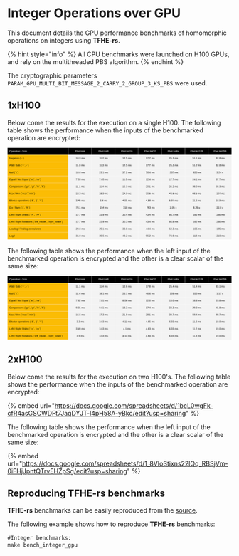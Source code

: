 # Integer Operations over GPU

This document details the GPU performance benchmarks of homomorphic operations on integers using **TFHE-rs**.

{% hint style="info" %}
All CPU benchmarks were launched on H100 GPUs, and rely on the multithreaded PBS algorithm.
{% endhint %}

The cryptographic parameters `PARAM_GPU_MULTI_BIT_MESSAGE_2_CARRY_2_GROUP_3_KS_PBS` were used.

## 1xH100
Below come the results for the execution on a single H100.
The following table shows the performance when the inputs of the benchmarked operation are encrypted:

![Click to enlarge](../../../_static/gpu_integer_benchmark_h100x1_multi_bit_tuniform_2m64_ciphertext.svg)

The following table shows the performance when the left input of the benchmarked operation is encrypted and the other is a clear scalar of the same size:

![Click to enlarge](../../../_static/gpu_integer_benchmark_h100x1_multi_bit_tuniform_2m64_plaintext.svg)

## 2xH100

Below come the results for the execution on two H100's.
The following table shows the performance when the inputs of the benchmarked operation are encrypted:

{% embed url="https://docs.google.com/spreadsheets/d/1bcL0wgFk-cfR4asGSCWDFt7JaqDYJT-l4pH58A-yBkc/edit?usp=sharing" %}


The following table shows the performance when the left input of the benchmarked operation is encrypted and the other is a clear scalar of the same size:

{% embed url="https://docs.google.com/spreadsheets/d/1_8VIoStixns22lQq_RBSjVm-0iFHjJpntQTrvEHZpSg/edit?usp=sharing" %}

## Reproducing TFHE-rs benchmarks

**TFHE-rs** benchmarks can be easily reproduced from the [source](https://github.com/zama-ai/tfhe-rs).

The following example shows how to reproduce **TFHE-rs** benchmarks:

```shell
#Integer benchmarks:
make bench_integer_gpu
```
